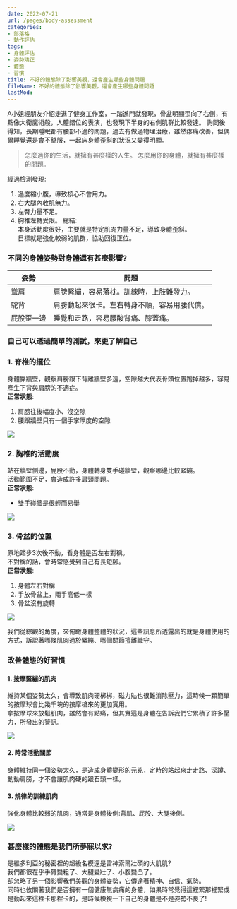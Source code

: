 ```yaml
---
date: 2022-07-21
url: /pages/body-assessment
categories:
- 部落格
- 動作評估
tags:
- 身體評估
- 姿勢矯正
- 體態
- 習慣
title: 不好的體態除了影響美觀，還會產生哪些身體問題
fileName: 不好的體態除了影響美觀，還會產生哪些身體問題
lastMod: 
---
```

A小姐經朋友介紹走進了健身工作室，一踏進門就發現，骨盆明顯歪向了右側，有點像大衛魔術般，人體錯位的表演，也發現下半身的右側肌群比較發達。
詢問後得知，長期睡眠都有腰部不適的問題，過去有做過物理治療，雖然疼痛改善，但偶爾睡覺還是會不舒服，一起床身體歪斜的狀況又變得明顯。

>怎麼過你的生活，就擁有甚麼樣的人生。
>怎麼用你的身體，就擁有甚麼樣的問題。

經過檢測發現:    
1. 過度縮小腹，導致核心不會用力。  
2. 右大腿內收肌無力。  
3. 左臀力量不足。  
4. 胸椎左轉受限。
總結:  
本身活動度很好，主要就是特定肌肉力量不足，導致身體歪斜。  
目標就是強化較弱的肌群，協助回復正位。

### 不同的身體姿勢對身體還有甚麼影響?

|姿勢|問題|
|---|---|
|聳肩|肩膀緊繃，容易落枕。訓練時，上肢難發力。|
|駝背|肩膀動起來很卡。左右轉身不順，容易用腰代償。|
|屁股歪一邊|睡覺和走路，容易腰酸背痛、膝蓋痛。|

### 自己可以透過簡單的測試，來更了解自己

### 1. 脊椎的擺位

身體靠牆壁，觀察肩膀跟下背離牆壁多遠，空隙越大代表骨頭位置跑掉越多，容易產生下背與肩膀的不適症。    
**正常狀態**:  
1. 肩膀往後幅度小、沒空隙
2. 腰跟牆壁只有一個手掌厚度的空隙

![](https://cdn.jsdelivr.net/gh/xiang0805/blogimage/img/不好的體態除了影響美觀，還會產生哪些身體問題-1.jpeg)

### 2. 胸椎的活動度

站在牆壁側邊，屁股不動，身體轉身雙手碰牆壁，觀察哪邊比較緊繃。  
活動範圍不足，會造成許多肩頸問題。  
**正常狀態**:   
* 雙手碰牆是很輕而易舉

![](https://cdn.jsdelivr.net/gh/xiang0805/blogimage/img/不好的體態除了影響美觀，還會產生哪些身體問題-2.jpeg)

### 3. 骨盆的位置

原地踏步3次後不動，看身體是否左右對稱。  
不對稱的話，會時常感覺到自己有長短腳。  
**正常狀態**:
1. 身體左右對稱  
2. 手放骨盆上，兩手高低一樣  
3. 骨盆沒有旋轉

![](https://cdn.jsdelivr.net/gh/xiang0805/blogimage/img/不好的體態除了影響美觀，還會產生哪些身體問題-3.jpg)

我們從綜觀的角度，來俯瞰身體整體的狀況，這些訊息所透露出的就是身體使用的方式，訴說著哪條肌肉過於緊繃、哪個關節擅離職守。

### 改善體態的好習慣

#### 1. 按摩緊繃的肌肉

維持某個姿勢太久，會導致肌肉硬梆梆，磁力貼也很難消除壓力，這時候一顆簡單的按摩球會比幾千塊的按摩槍來的更加實用。  
拿按摩球來放鬆肌肉，雖然會有點痛，但其實這是身體在告訴我們它累積了許多壓力，所發出的警訊。

![](https://cdn.jsdelivr.net/gh/xiang0805/blogimage/img/不好的體態除了影響美觀，還會產生哪些身體問題-4.jpeg)

#### 2. 時常活動關節

身體維持同一個姿勢太久，是造成身體變形的元兇，定時的站起來走走路、深蹲、動動肩膀，才不會讓肌肉硬的跟石頭一樣。

#### 3. 規律的訓練肌肉

強化身體比較弱的肌肉，通常是身體後側:背肌、屁股、大腿後側。

![](https://cdn.jsdelivr.net/gh/xiang0805/blogimage/img/不好的體態除了影響美觀，還會產生哪些身體問題-5.jpeg)

### 甚麼樣的體態是我們所夢寐以求?

是維多利亞的秘密裡的超級名模還是雷神索爾壯碩的大肌肌?    
我們都很在乎手臂變粗了、大腿變壯了、小腹變凸了。  
卻忽略了另一個影響我們美觀的身體姿勢，它傳達著精神、自信、氣勢。  
同時也攸關著我們是否擁有一個健康無病痛的身體，如果時常覺得這裡緊那裡緊或是動起來這裡卡那裡卡的，是時候檢視一下自己的身體是不是姿勢不良了!
